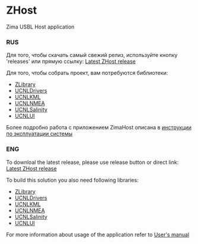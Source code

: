 # ZHost
Zima USBL Host application

### RUS

Для того, чтобы скачать самый свежий релиз, используйте кнопку 'releases' или прямую ссылку: [Latest ZHost release](https://github.com/ucnl/ZHost/releases/download/1.0/ZHost.zip)  
  
Для того, чтобы собрать проект, вам потребуются библиотеки:  
  
* [ZLibrary](https://github.com/ucnl/ZLibrary)
* [UCNLDrivers](https://github.com/ucnl/UCNLDrivers)
* [UCNLKML](https://github.com/ucnl/UCNLKML)
* [UCNLNMEA](https://github.com/ucnl/UCNLNMEA)
* [UCNLSalinity](https://github.com/ucnl/UCNLSalinity)
* [UCNLUI](https://github.com/ucnl/UCNLUI)
  
Более подробно работа с приложением ZimaHost описана в [инструкции по эксплуатации системы](https://github.com/ucnl/Docs/blob/master/RU/Zima/ZIMA_Users_manual_ru.pdf)  
  
  
### ENG  
  
To downloal the latest release, please use release button or direct link: [Latest ZHost release](https://github.com/ucnl/ZHost/releases/download/1.0/ZHost.zip)  
  
To build this solution you also need following libraries:  
  
* [ZLibrary](https://github.com/ucnl/ZLibrary)
* [UCNLDrivers](https://github.com/ucnl/UCNLDrivers)
* [UCNLKML](https://github.com/ucnl/UCNLKML)
* [UCNLNMEA](https://github.com/ucnl/UCNLNMEA)
* [UCNLSalinity](https://github.com/ucnl/UCNLSalinity)
* [UCNLUI](https://github.com/ucnl/UCNLUI) 

For more information about usage of the application refer to [User's manual](https://github.com/ucnl/Docs/blob/master/EN/Zima/ZIMA_USBL_Deployment_maintenance_en.pdf)  
  
  
